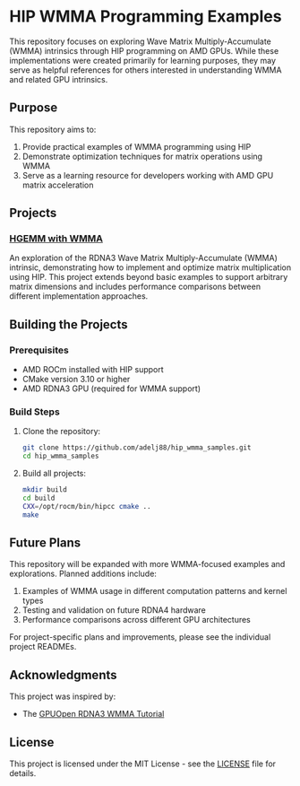 # HIP WMMA Programming Examples

This repository focuses on exploring Wave Matrix Multiply-Accumulate (WMMA) intrinsics through HIP programming on AMD GPUs. While these implementations were created primarily for learning purposes, they may serve as helpful references for others interested in understanding WMMA and related GPU intrinsics.

## Purpose
This repository aims to:
1. Provide practical examples of WMMA programming using HIP
2. Demonstrate optimization techniques for matrix operations using WMMA
3. Serve as a learning resource for developers working with AMD GPU matrix acceleration

## Projects

### [HGEMM with WMMA](/hgemm)
An exploration of the RDNA3 Wave Matrix Multiply-Accumulate (WMMA) intrinsic, demonstrating how to implement and optimize matrix multiplication using HIP. This project extends beyond basic examples to support arbitrary matrix dimensions and includes performance comparisons between different implementation approaches.

## Building the Projects

### Prerequisites
- AMD ROCm installed with HIP support
- CMake version 3.10 or higher
- AMD RDNA3 GPU (required for WMMA support)

### Build Steps
1. Clone the repository:
   ```bash
   git clone https://github.com/adelj88/hip_wmma_samples.git
   cd hip_wmma_samples
   ```
2. Build all projects:
   ```bash
   mkdir build
   cd build
   CXX=/opt/rocm/bin/hipcc cmake ..
   make
   ```

## Future Plans

This repository will be expanded with more WMMA-focused examples and explorations. Planned additions include:
1. Examples of WMMA usage in different computation patterns and kernel types
2. Testing and validation on future RDNA4 hardware
3. Performance comparisons across different GPU architectures

For project-specific plans and improvements, please see the individual project READMEs.

## Acknowledgments

This project was inspired by:
- The [GPUOpen RDNA3 WMMA Tutorial](https://gpuopen.com/learn/wmma_on_rdna3/)

## License

This project is licensed under the MIT License - see the [LICENSE](LICENSE) file for details.
